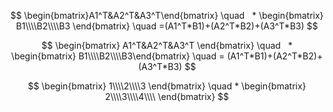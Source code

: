 $$
\begin{bmatrix}A1^T&A2^T&A3^T\end{bmatrix}   
\quad    * 
\begin{bmatrix}
B1\\\\B2\\\\B3
\end{bmatrix} 
\quad 
=(A1^T*B1)+(A2^T*B2)+(A3^T*B3)
$$


$$
  \begin{bmatrix}
  A1^T&A2^T&A3^T
  \end{bmatrix}   
  \quad    *  
  \begin{bmatrix}
  B1\\\\B2\\\\B3\end{bmatrix} 
  \quad = (A1^T*B1)+(A2^T*B2)+(A3^T*B3)
$$

$$
\begin{bmatrix}
1\\\\2\\\\3
\end{bmatrix}
\quad
*
\begin{bmatrix}
2\\\\3\\\\4\\\\
\end{bmatrix}
$$
